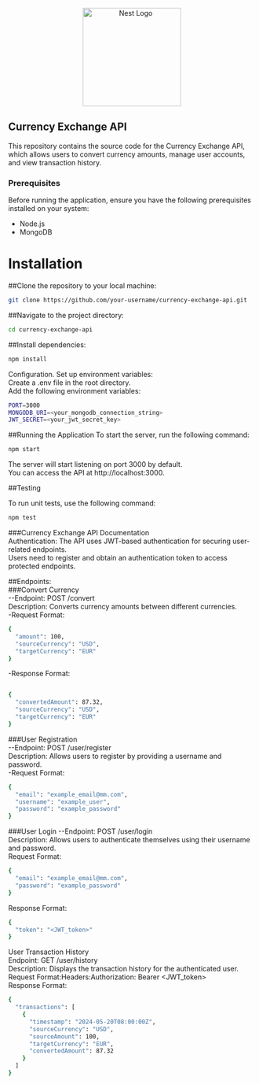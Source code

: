 <p align="center">
  <a href="http://nestjs.com/" target="blank"><img src="https://nestjs.com/img/logo-small.svg" width="200" alt="Nest Logo" /></a>
</p>

[circleci-image]: https://img.shields.io/circleci/build/github/nestjs/nest/master?token=abc123def456
[circleci-url]: https://circleci.com/gh/nestjs/nest

## Currency Exchange API

This repository contains the source code for the Currency Exchange API, which allows users to convert currency amounts, manage user accounts, and view transaction history.

### Prerequisites

Before running the application, ensure you have the following prerequisites installed on your system:

- Node.js
- MongoDB

# Installation

##Clone the repository to your local machine:

```bash
git clone https://github.com/your-username/currency-exchange-api.git
```
##Navigate to the project directory:

```bash
cd currency-exchange-api
```
##Install dependencies:

```bash
npm install
```

Configuration.
Set up environment variables:<br>
Create a .env file in the root directory.<br>
Add the following environment variables:

```bash
PORT=3000
MONGODB_URI=<your_mongodb_connection_string>
JWT_SECRET=<your_jwt_secret_key>
```
##Running the Application
To start the server, run the following command:

```bash
npm start
```

The server will start listening on port 3000 by default.<br> You can access the API at http://localhost:3000.

##Testing

To run unit tests, use the following command:

```bash
npm test
```

###Currency Exchange API Documentation<br>
Authentication:
The API uses JWT-based authentication for securing user-related endpoints.<br> Users need to register and obtain an authentication token to access protected endpoints.

##Endpoints:<br>
###Convert Currency<br>
--Endpoint: POST /convert<br>
Description: Converts currency amounts between different currencies.<br>
-Request Format:
```bash
{
  "amount": 100,
  "sourceCurrency": "USD",
  "targetCurrency": "EUR"
}
```
-Response Format:
```bash

{
  "convertedAmount": 87.32,
  "sourceCurrency": "USD",
  "targetCurrency": "EUR"
}
```
###User Registration<br>
--Endpoint: POST /user/register<br>
Description: Allows users to register by providing a username and password.<br>
-Request Format:
```bash
{
  "email": "example_email@mm.com",
  "username": "example_user",
  "password": "example_password"
}
```
###User Login
--Endpoint: POST /user/login<br>
Description: Allows users to authenticate themselves using their username and password.<br>
Request Format:
```bash
{
  "email": "example_email@mm.com",
  "password": "example_password"
}
```
Response Format:
```bash
{
  "token": "<JWT_token>"
}
```
User Transaction History<br>
Endpoint: GET /user/history<br>
Description: Displays the transaction history for the authenticated user.<br>
Request Format:Headers:Authorization: Bearer <JWT_token><br>
Response Format:
```bash
{
  "transactions": [
    {
      "timestamp": "2024-05-20T08:00:00Z",
      "sourceCurrency": "USD",
      "sourceAmount": 100,
      "targetCurrency": "EUR",
      "convertedAmount": 87.32
    }
  ]
}
```
